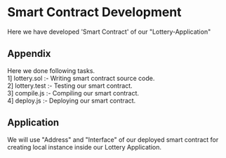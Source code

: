 
# Smart Contract Development

Here we have developed 'Smart Contract' of our "Lottery-Application"



## Appendix

Here we done following tasks.  
1] lottery.sol  :- Writing smart contract source code.  
2] lottery.test :- Testing our smart contract.  
3] compile.js   :- Compiling our smart contract.  
4] deploy.js    :- Deploying our smart contract.  

## Application
We will use "Address" and "Interface" of our deployed smart
contract for creating local instance inside our Lottery Application.



  